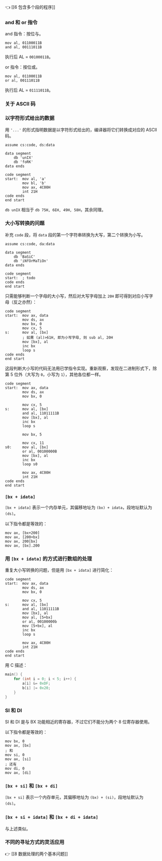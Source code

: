 👈 [[6 包含多个段的程序]]

### and 和 or 指令

and 指令：按位与。

```asmatmel
mov al, 01100011B
and al, 00111011B
```

执行后 AL = `00100011B`。

or 指令：按位或。

```asmatmel
mov al, 01100011B
or al, 00111011B
```

执行后 AL = `01111011B`。

### 关于 ASCII 码

### 以字符形式给出的数据

用 `'...'` 的形式指明数据是以字符形式给出的，编译器将它们转换成对应的 ASCII 码。

```asmatmel
assume cs:code, ds:data

data segment
	db 'unIX'
	db 'foRK'
data ends

code segment
start:  mov al, 'a'
		mov bl, 'b'
		mov ax, 4C00H
		int 21H
code ends
end start
```

`db unIX` 相当于 `db 75H, 6EH, 49H, 58H`，其余同理。

### 大小写转换的问题

补充 `code` 段，将 `data` 段的第一个字符串转换为大写，第二个转换为小写。

```asmatmel
assume cs:code, da:data

data segment
	db 'BaSiC'
	db 'iNfOrMaTiOn'
data ends

code segment
start:  ; todo
code ends
end start
```

只需能够判断一个字母的大小写，然后对大写字母加上 `20H` 即可得到对应小写字母（反之亦然）：

```asmatmel
code segment
start:  mov ax, data
		mov ds, ax
		mov bx, 0
		mov cx, 5
s:      mov al, [bx]
		; 如果 (al)>61H, 即为小写字母, 则 sub al, 20H
		mov [bx], al
		inc bx
		loop s
code ends
end start
```

这段判断大小写的代码无法用已学指令实现。重新观察，发现在二进制形式下，除第 5 位外（大写为 `0`，小写为 `1`），其他各位都一样。

```asmatmel
code segment
start:  mov ax, data
		mov ds, ax
		mov bx, 0
		
		mov cx, 5
s:      mov al, [bx]
		and al, 11011111B
		mov [bx], al
		inc bx
		loop s
		
		mov bx, 5
		
		mov cx, 11
s0:     mov al, [bx]
		or al, 00100000B
		mov [bx], al
		inc bx
		loop s0
		
		mov ax, 4C00H
		int 21H
code ends
end start
```

### `[bx + idata]`

`[bx + idata]` 表示一个内存单元，其偏移地址为 `(bx) + idata`，段地址默认为 `(ds)`。

以下指令都是等效的：

```asmatmel
mov ax, [bx+200]
mov ax, [200+bx]
mov ax, 200[bx]
mov ax, [bx].200
```

### 用 `[bx + idata]` 的方式进行数组的处理

重复大小写转换的问题，但是用 `[bx + idata]` 进行简化：

```asmatmel
code segment
start:  mov ax, data
		mov ds, ax
		mov bx, 0
		
		mov cx, 5
s:      mov al, [bx]
		and al, 11011111B
		mov [bx], al
		mov al, [5+bx]
		or al, 00100000b
		mov [5+bx], al
		inc bx
		loop s
		
		mov ax, 4C00H
		int 21H
code ends
end start
```

用 C 描述：

```c
main() {
	for (int i = 0; i < 5; i++) {
		a[i] &= 0xDF;
		b[i] |= 0x20;
	}
}
```

### SI 和 DI

SI 和 DI 是与 BX 功能相近的寄存器，不过它们不能分为两个 $8$ 位寄存器使用。

以下指令都是等效的：

```asmatmel
mov bx, 0
mov ax, [bx]
; 和
mov si, 0
mov ax, [si]
; 还有
mov di, 0
mov ax, [di]
```

### `[bx + si]` 和 `[bx + di]`

`[bx + si]` 表示一个内存单元，其偏移地址为 `(bx) + (si)`，段地址默认为 `(ds)`。

### `[bx + si + idata]` 和 `[bx + di + idata]`

与上述类似。

### 不同的寻址方式的灵活应用



👉 [[8 数据处理的两个基本问题]]